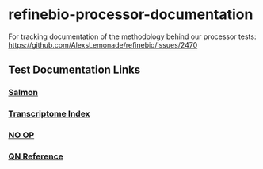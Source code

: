 # refinebio-processor-documentation
For tracking documentation of the methodology behind our processor tests: https://github.com/AlexsLemonade/refinebio/issues/2470

## Test Documentation Links

### [Salmon](./salmon.md)

### [Transcriptome Index](./transcriptome_index.md)

### [NO OP](./no_op.md)

### [QN Reference](./qn_reference.md)
